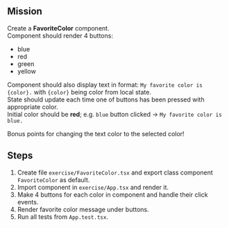 ## Mission
Create a **FavoriteColor** component. <br>
Component should render 4 buttons: 
 * blue
 * red
 * green 
 * yellow  <br>
 
Component should also display text in format: `My favorite color is {color}.` with `{color}` being color from local state. <br>
State should update each time one of buttons has been pressed with appropriate color. <br> 
Initial color should be **red**;
e.g. `blue` button clicked -> `My favorite color is blue.`


Bonus points for changing the text color to the selected color!



## Steps 
1. Create file `exercise/FavoriteColor.tsx` and export class component `FavoriteColor` as default.
2. Import component in `exercise/App.tsx` and render it.
3. Make 4 buttons for each color in component and handle their click events.
4. Render favorite color message under buttons.
5. Run all tests from `App.test.tsx`. 
